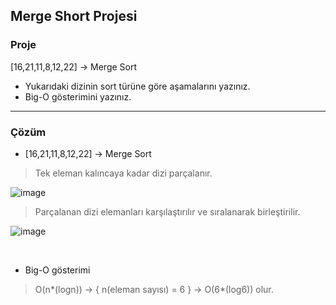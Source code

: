 ## Merge Short Projesi
### Proje
[16,21,11,8,12,22] -> Merge Sort

- Yukarıdaki dizinin sort türüne göre aşamalarını yazınız.
- Big-O gösterimini yazınız.
<hr/>

### Çözüm

+ [16,21,11,8,12,22] -> Merge Sort
> Tek eleman kalıncaya kadar dizi parçalanır.

![image](https://user-images.githubusercontent.com/9364520/194857612-d1ddb803-c620-4c69-8f8d-b471c50b2586.png)

> Parçalanan dizi elemanları karşılaştırılır ve sıralanarak birleştirilir.

![image](https://user-images.githubusercontent.com/9364520/194857854-50b4698d-346c-47b0-8dda-f52e1f11ecff.png)

<br/>

+ Big-O gösterimi

> O(n*(logn)) -> { n(eleman sayısı) = 6 } -> O(6*(log6)) olur.
